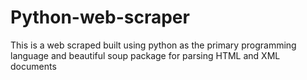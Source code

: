 # Python-web-scraper
This is a web scraped built using python as the primary programming language and beautiful soup package for parsing HTML and XML documents

